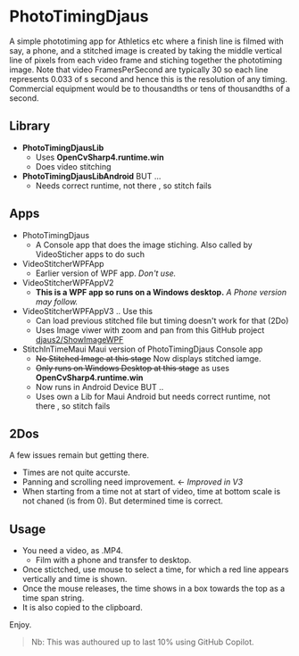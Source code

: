 # PhotoTimingDjaus

A simple phototiming app for Athletics etc where a finish line is filmed with say, a phone, and a stitched image is created by taking the middle vertical line of pixels from each video frame and stiching together the phototiming image.  Note that video FramesPerSecond are typically 30 so each line represents 0.033 of s second and hence this is the resolution of any timing. Commercial equipment would be to thousandths or tens of thousandths of a second.

## Library
- **PhotoTimingDjausLib**
  - Uses **OpenCvSharp4.runtime.win**
  - Does video stitching
- **PhotoTimingDjausLibAndroid** BUT ...
  - Needs correct runtime, not there , so stitch fails

## Apps
- PhotoTimingDjaus
  - A Console app that does the image stiching. Also called by VideoSticher apps to do such
- VideoStitcherWPFApp
  - Earlier version of WPF app. _Don't use._
- VideoStitcherWPFAppV2
  - **This is a WPF app so runs on a Windows desktop.**  _A Phone version may follow._
- VideoStitcherWPFAppV3 .. Use this
  - Can load previous stitched file but timing doesn't work for that (2Do)
  - Uses Image viwer with zoom and pan from this GitHub project [djaus2/ShowImageWPF](https://github.com/djaus2/ShowImageWPF)
- StitchInTimeMaui  Maui version of PhotoTimingDjaus Console app
  - ~~No Stitched Image at this stage~~ Now displays stitched iamge.
  -  ~~Only runs on Windows Desktop at this stage~~  as uses **OpenCvSharp4.runtime.win**
    - Now runs in Android Device BUT ..
    - Uses own a Lib for Maui Android but needs correct runtime, not there , so stitch fails

## 2Dos
A few issues remain but getting there. 
- Times are not quite accurste.
- Panning and scrolling need improvement. <- _Improved in V3_
- When starting from a time not at start of video, time at bottom scale is not chaned (is from 0). But determined time is correct.

## Usage
- You need a video, as .MP4.
    - Film with a phone and transfer to desktop.
- Once stictched, use mouse to select a time, for which a red line appears vertically and time is shown.
- Once the mouse releases, the time shows in a box towards the top as a time span string.
- It is also copied to the clipboard.

Enjoy.

> Nb: This was authoured up to last 10% using GitHub Copilot.
